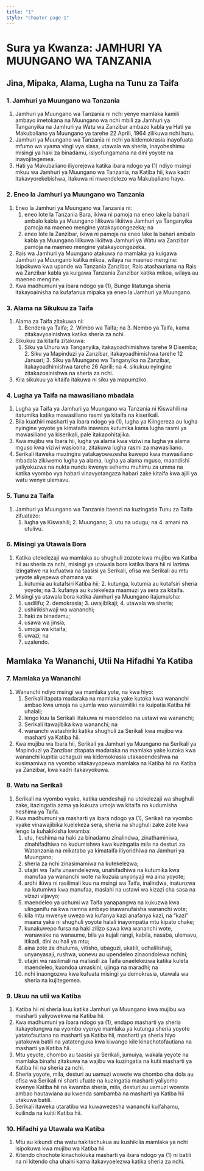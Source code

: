 ```yaml
---
title: "1"
style: "chapter page-1"
---
```


# Sura ya Kwanza: JAMHURI YA MUUNGANO WA TANZANIA

## Jina, Mipaka, Alama, Lugha na Tunu za Taifa

### 1. Jamhuri ya Muungano wa Tanzania
1. Jamhuri ya Muungano wa Tanzania ni nchi yenye mamlaka kamili ambayo imetokana na Muungano wa nchi mbili za Jamhuri ya Tanganyika na Jamhuri ya Watu wa Zanzibar ambazo kabla ya Hati ya Makubaliano ya Muungano ya tarehe 22 Aprili, 1964 zilikuwa nchi huru.
2. Jamhuri ya Muungano wa Tanzania ni nchi ya kidemokrasia inayofuata mfumo  wa vyama vingi vya siasa, utawala wa sheria, inayoheshimu misingi ya haki za binadamu, isiyofungamana na dini yoyote na inayojitegemea.
3. Hati ya Makubaliano iliyorejewa katika ibara ndogo ya (1) ndiyo msingi mkuu wa Jamhuri ya Muungano wa Tanzania, na Katiba hii, kwa kadri itakavyorekebishwa, itakuwa ni mwendelezo wa Makubaliano hayo.

### 2. Eneo la Jamhuri ya Muungano wa Tanzania
1. Eneo la Jamhuri ya Muungano wa Tanzania ni:
	1. eneo lote la Tanzania Bara, ikiwa ni pamoja na eneo lake la bahari ambalo kabla ya Muungano lilikuwa likiitwa Jamhuri ya Tanganyika pamoja na maeneo mengine yatakayoongezeka; na
	2. eneo lote la Zanzibar, ikiwa ni pamoja na eneo lake la bahari ambalo kabla ya Muungano lilikuwa likiitwa Jamhuri ya Watu wa Zanzibar pamoja na maeneo mengine yatakayoongezeka.
2. Rais wa Jamhuri ya Muungano atakuwa na mamlaka ya kuigawa Jamhuri ya Muungano katika mikoa, wilaya na maeneo mengine: Isipokuwa kwa upande wa Tanzania Zanzibar, Rais atashauriana na Rais wa Zanzibar kabla ya kuigawa Tanzania Zanzibar katika mikoa, wilaya au maeneo mengine.
3. Kwa madhumuni ya ibara ndogo ya (1), Bunge litatunga sheria itakayoainisha na kufafanua mipaka ya eneo la Jamhuri ya Muungano.

### 3. Alama na Sikukuu za Taifa
1. Alama za Taifa zitakuwa ni:
	1. Bendera ya Taifa;
    	2. Wimbo wa Taifa; na
    	3. Nembo ya Taifa, kama zitakavyoainishwa katika sheria za nchi.
2. Sikukuu za kitaifa zitakuwa:
	1. Siku ya Uhuru wa Tanganyika, itakayoadhimishwa tarehe 9 Disemba; 
    	2. Siku ya Mapinduzi ya Zanzibar, itakayoadhimishwa tarehe 12 Januari; 
    	3. Siku ya Muungano wa Tanganyika na Zanzibar, itakayoadhimishwa tarehe 26 Aprili; na
    	4. sikukuu nyingine zitakazoainishwa na sheria za nchi.
3. Kila sikukuu ya kitaifa itakuwa ni siku ya mapumziko.

### 4. Lugha ya Taifa na mawasiliano mbadala 
1. Lugha ya Taifa ya Jamhuri ya Muungano wa Tanzania ni Kiswahili na itatumika katika mawasiliano rasmi ya kitaifa na kiserikali.
2. Bila kuathiri masharti ya ibara ndogo ya (1), lugha ya Kiingereza au lugha  nyingine yoyote ya kimataifa inaweza kutumika kama lugha rasmi ya mawasiliano ya kiserikali, pale itakapohitajika.
3. Kwa mujibu wa Ibara hii, lugha ya alama kwa viziwi na lugha ya alama mguso kwa viziwi wasioona, zitakuwa lugha rasmi za mawasiliano.
4. Serikali itaweka mazingira yatakayowezesha kuwepo kwa mawasiliano mbadala zikiwemo lugha ya alama, lugha ya alama mguso, maandishi yaliyokuzwa na nukta nundu kwenye sehemu muhimu za umma na katika vyombo vya habari vinavyotangaza habari zake kitaifa kwa ajili ya watu wenye ulemavu.

### 5. Tunu za Taifa
1. Jamhuri ya Muungano wa Tanzania itaenzi na kuzingatia Tunu za Taifa zifuatazo:
	1. lugha ya Kiswahili;
    	2. Muungano;
    	3. utu na udugu; na
    	4. amani na utulivu.

### 6. Misingi ya Utawala Bora
1. Katika utekelezaji wa mamlaka au shughuli zozote kwa mujibu wa Katiba hii au sheria za nchi, misingi ya utawala bora katika Ibara hii ni lazima izingatiwe na kufuatwa na taasisi ya Serikali, ofisa wa Serikali au mtu yeyote aliyepewa dhamana ya:
	1. kutumia au kutafsiri Katiba hii;
    	2. kutunga, kutumia au kutafsiri sheria yoyote; na 
    	3. kufanya au kutekeleza maamuzi ya sera za kitaifa.
2. Misingi ya utawala bora katika Jamhuri ya Muungano itajumuisha:
	1. uadilifu;
    	2. demokrasia;
    	3. uwajibikaji;
    	4. utawala wa sheria;
	5. ushirikishwaji wa wananchi;
	6. haki za binadamu;
	7. usawa wa jinsia;
	8. umoja wa kitaifa;
	9. uwazi; na
	10. uzalendo.

## Mamlaka Ya Wananchi, Utii Na Hifadhi Ya Katiba

### 7. Mamlaka ya Wananchi
1. Wananchi ndiyo msingi wa mamlaka yote, na kwa hiyo:
	1. Serikali itapata madaraka na mamlaka yake kutoka kwa wananchi ambao kwa umoja na ujumla wao wanaimiliki na kuipatia Katiba hii uhalali;
	2. lengo kuu la Serikali litakuwa ni maendeleo na ustawi wa wananchi;
	3. Serikali itawajibika kwa wananchi; na
	4. wananchi watashiriki katika shughuli za Serikali kwa mujibu wa masharti ya Katiba hii.
2. Kwa mujibu wa Ibara hii, Serikali ya Jamhuri ya Muungano na Serikali ya Mapinduzi ya Zanzibar zitapata madaraka na mamlaka yake kutoka kwa wananchi kupitia uchaguzi wa kidemokrasia utakaoendeshwa na kusimamiwa na vyombo vitakavyopewa mamlaka na Katiba hii na Katiba ya Zanzibar, kwa kadri itakavyokuwa.

### 8. Watu na Serikali
1. Serikali na vyombo vyake, katika uendeshaji na utekelezaji wa shughuli zake, itazingatia azma ya kukuza umoja wa kitaifa na kudumisha heshima ya Taifa.
2. Kwa madhumuni ya masharti ya ibara ndogo ya (1), Serikali na vyombo vyake vinawajibika kuelekeza sera, sheria na shughuli zake zote kwa lengo la kuhakikisha kwamba:
	1. utu, heshima na haki za binadamu zinalindwa, zinathaminiwa, zinahifadhiwa na kudumishwa kwa kuzingatia mila na desturi za Watanzania na mikataba ya kimataifa iliyoridhiwa na Jamhuri ya Muungano;
	2. sheria za nchi zinasimamiwa na kutekelezwa;
	3. utajiri wa Taifa unaendelezwa, unahifadhiwa na kutumika kwa manufaa ya wananchi wote na kuzuia unyonyaji wa aina yoyote;
	4. ardhi ikiwa ni rasilimali kuu na msingi wa Taifa, inalindwa, inatunzwa na kutumiwa kwa manufaa, maslahi na ustawi wa kizazi cha sasa na vizazi vijavyo;
	5. maendeleo ya uchumi wa Taifa yanapangwa na kukuzwa kwa ulinganifu na kwa namna ambayo inawanufaisha wananchi wote;
	6. kila mtu mwenye uwezo wa kufanya kazi anafanya kazi, na “kazi” maana yake ni shughuli yoyote halali inayompatia mtu kipato chake;
	7. kunakuwepo fursa na haki zilizo sawa kwa wananchi wote, wanawake na wanaume, bila ya kujali rangi, kabila, nasaba, ulemavu, itikadi, dini au hali ya mtu;
	8. aina zote za dhuluma, vitisho, ubaguzi, ukatili, udhalilishaji, unyanyasaji, rushwa, uonevu au upendeleo zinaondolewa nchini;
	9. utajiri wa rasilimali na maliasili za Taifa unaelekezwa katika kuleta maendeleo, kuondoa umaskini, ujinga na maradhi; na
	10. nchi inaongozwa kwa kufuata misingi ya demokrasia, utawala wa sheria na kujitegemea.

### 9. Ukuu na utii wa Katiba
1. Katiba hii ni sheria kuu katika Jamhuri ya Muungano kwa mujibu wa masharti yaliyowekwa na Katiba hii.
2. Kwa madhumuni ya ibara ndogo ya (1), endapo masharti ya sheria itakayotungwa na vyombo vyenye mamlaka ya kutunga sheria yoyote yatatofautiana na masharti ya Katiba hii, masharti ya sheria hiyo yatakuwa batili na yatatenguka kwa kiwango kile kinachotofautiana na masharti ya Katiba hii.
3. Mtu yeyote, chombo au taasisi ya Serikali, jumuiya, wakala yeyote na  mamlaka binafsi zitakuwa na wajibu wa kuzingatia na kutii masharti ya Katiba hii na sheria za nchi.
4. Sheria yoyote, mila, desturi au uamuzi wowote wa chombo cha dola au ofisa wa Serikali ni sharti ufuate na kuzingatia masharti yaliyomo kwenye Katiba hii na kwamba sheria, mila, desturi au uamuzi wowote ambao hautawiana au kwenda sambamba na masharti ya Katiba hii utakuwa batili.
5. Serikali itaweka utaratibu wa kuwawezesha wananchi kuifahamu, kuilinda na kuitii Katiba hii.

### 10. Hifadhi ya Utawala wa Katiba
1. Mtu au kikundi cha watu hakitachukua au kushikilia mamlaka ya nchi isipokuwa kwa mujibu wa Katiba hii.
2. Kitendo chochote kinachokiuka masharti ya ibara ndogo ya (1) ni batili na ni kitendo cha uhaini kama itakavyoelezwa katika sheria za nchi.
